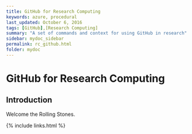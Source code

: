 ```yaml
---
title: GitHub for Research Computing
keywords: azure, procedural
last_updated: October 6, 2016
tags: [GitHub],[Research Computing]
summary: "A set of commands and context for using GitHub in research"
sidebar: mydoc_sidebar
permalink: rc_github.html
folder: mydoc
---
```


# GitHub for Research Computing

## Introduction

Welcome the Rolling Stones.

{% include links.html %}
